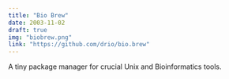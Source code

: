```yaml
---
title: "Bio Brew"
date: 2003-11-02
draft: true
img: "biobrew.png"
link: "https://github.com/drio/bio.brew"
---
```


A tiny package manager for crucial Unix and Bioinformatics tools.
